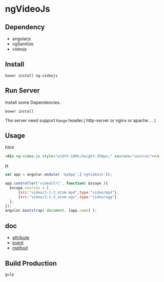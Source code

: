
ngVideoJs
====================


## Dependency

* angularjs
* ngSanitize
* videojs

## Install

```
bower install ng-videojs
```

## Run Server

Install some Dependencies.

```
bower install
```

The server need support `Range` header.( http-server or nginx or apache ... )

## Usage

html

```html
<div ng-video-js style="width:100%;height:350px;" sources="sources"></div>
```

js

```js
var app = angular.module( 'myApp',['ngVideoJs']);

app.controller('videoCtrl', function( $scope ){
  $scope.sources = [
      {src:"video/2-1-3_atom.mp4",type:"video/mp4"},
      {src:"video/2-1-3_atom.ogv",type:"video/ogg"}
  ];
});
angular.bootstrap( document, [app.name] );
```

## doc

* [attribute](../blob/master/doc/attribute.md)
* [event](../blob/master/doc/event.md)
* [method](../blob/master/doc/method.md)


## Build Production

```bash
gulp
```
